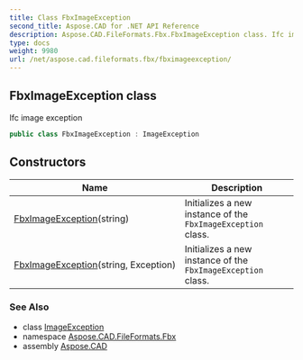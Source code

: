 ```yaml
---
title: Class FbxImageException
second_title: Aspose.CAD for .NET API Reference
description: Aspose.CAD.FileFormats.Fbx.FbxImageException class. Ifc image exception
type: docs
weight: 9980
url: /net/aspose.cad.fileformats.fbx/fbximageexception/
---
```

## FbxImageException class

Ifc image exception

```csharp
public class FbxImageException : ImageException
```

## Constructors

| Name | Description |
| --- | --- |
| [FbxImageException](fbximageexception/#constructor)(string) | Initializes a new instance of the `FbxImageException` class. |
| [FbxImageException](fbximageexception/#constructor_1)(string, Exception) | Initializes a new instance of the `FbxImageException` class. |

### See Also

* class [ImageException](../../aspose.cad.cadexceptions/imageexception/)
* namespace [Aspose.CAD.FileFormats.Fbx](../../aspose.cad.fileformats.fbx/)
* assembly [Aspose.CAD](../../)


